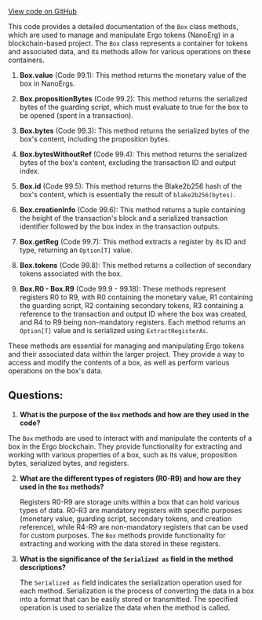 [View code on GitHub](sigmastate-interpreterhttps://github.com/ScorexFoundation/sigmastate-interpreter/docs/spec/generated/Box_methods.tex)

This code provides a detailed documentation of the `Box` class methods, which are used to manage and manipulate Ergo tokens (NanoErg) in a blockchain-based project. The `Box` class represents a container for tokens and associated data, and its methods allow for various operations on these containers.

1. **Box.value** (Code 99.1): This method returns the monetary value of the box in NanoErgs.

2. **Box.propositionBytes** (Code 99.2): This method returns the serialized bytes of the guarding script, which must evaluate to true for the box to be opened (spent in a transaction).

3. **Box.bytes** (Code 99.3): This method returns the serialized bytes of the box's content, including the proposition bytes.

4. **Box.bytesWithoutRef** (Code 99.4): This method returns the serialized bytes of the box's content, excluding the transaction ID and output index.

5. **Box.id** (Code 99.5): This method returns the Blake2b256 hash of the box's content, which is essentially the result of `blake2b256(bytes)`.

6. **Box.creationInfo** (Code 99.6): This method returns a tuple containing the height of the transaction's block and a serialized transaction identifier followed by the box index in the transaction outputs.

7. **Box.getReg** (Code 99.7): This method extracts a register by its ID and type, returning an `Option[T]` value.

8. **Box.tokens** (Code 99.8): This method returns a collection of secondary tokens associated with the box.

9. **Box.R0 - Box.R9** (Code 99.9 - 99.18): These methods represent registers R0 to R9, with R0 containing the monetary value, R1 containing the guarding script, R2 containing secondary tokens, R3 containing a reference to the transaction and output ID where the box was created, and R4 to R9 being non-mandatory registers. Each method returns an `Option[T]` value and is serialized using `ExtractRegisterAs`.

These methods are essential for managing and manipulating Ergo tokens and their associated data within the larger project. They provide a way to access and modify the contents of a box, as well as perform various operations on the box's data.
## Questions: 
 1. **What is the purpose of the `Box` methods and how are they used in the code?**

   The `Box` methods are used to interact with and manipulate the contents of a box in the Ergo blockchain. They provide functionality for extracting and working with various properties of a box, such as its value, proposition bytes, serialized bytes, and registers.

2. **What are the different types of registers (R0-R9) and how are they used in the `Box` methods?**

   Registers R0-R9 are storage units within a box that can hold various types of data. R0-R3 are mandatory registers with specific purposes (monetary value, guarding script, secondary tokens, and creation reference), while R4-R9 are non-mandatory registers that can be used for custom purposes. The `Box` methods provide functionality for extracting and working with the data stored in these registers.

3. **What is the significance of the `Serialized as` field in the method descriptions?**

   The `Serialized as` field indicates the serialization operation used for each method. Serialization is the process of converting the data in a box into a format that can be easily stored or transmitted. The specified operation is used to serialize the data when the method is called.